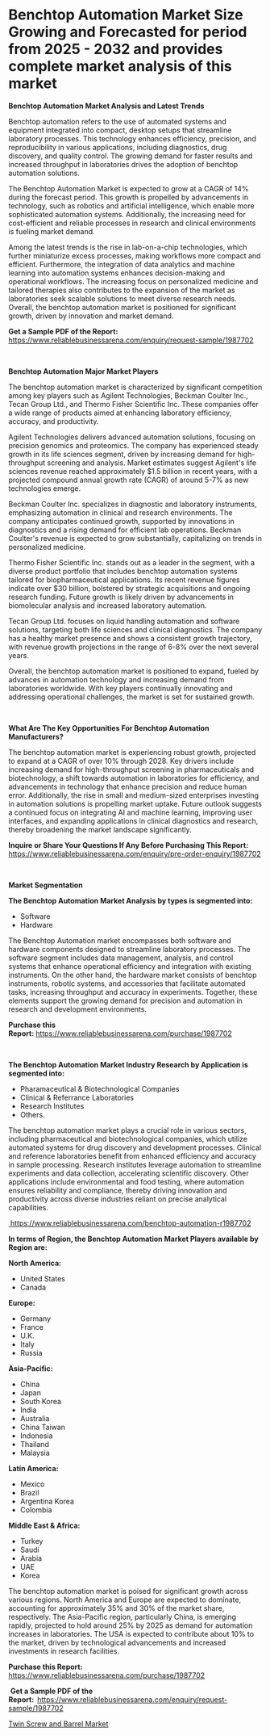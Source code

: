 <p><h1>Benchtop Automation Market Size Growing and Forecasted for period from 2025 - 2032 and provides complete market analysis of this market</h1></p><p><strong>Benchtop Automation Market Analysis and Latest Trends</strong></p>
<p><p>Benchtop automation refers to the use of automated systems and equipment integrated into compact, desktop setups that streamline laboratory processes. This technology enhances efficiency, precision, and reproducibility in various applications, including diagnostics, drug discovery, and quality control. The growing demand for faster results and increased throughput in laboratories drives the adoption of benchtop automation solutions.</p><p>The Benchtop Automation Market is expected to grow at a CAGR of 14% during the forecast period. This growth is propelled by advancements in technology, such as robotics and artificial intelligence, which enable more sophisticated automation systems. Additionally, the increasing need for cost-efficient and reliable processes in research and clinical environments is fueling market demand. </p><p>Among the latest trends is the rise in lab-on-a-chip technologies, which further miniaturize excess processes, making workflows more compact and efficient. Furthermore, the integration of data analytics and machine learning into automation systems enhances decision-making and operational workflows. The increasing focus on personalized medicine and tailored therapies also contributes to the expansion of the market as laboratories seek scalable solutions to meet diverse research needs. Overall, the benchtop automation market is positioned for significant growth, driven by innovation and market demand.</p></p>
<p><strong>Get a Sample PDF of the Report:&nbsp;</strong> <a href="https://www.reliablebusinessarena.com/enquiry/request-sample/1987702?utm_campaign=2110&utm_medium=2&utm_source=Github&utm_content=ia&utm_term=20022025&utm_id=benchtop-automation">https://www.reliablebusinessarena.com/enquiry/request-sample/1987702</a></p>
<p>&nbsp;</p>
<p><strong>Benchtop Automation Major Market Players</strong></p>
<p><p>The benchtop automation market is characterized by significant competition among key players such as Agilent Technologies, Beckman Coulter Inc., Tecan Group Ltd., and Thermo Fisher Scientific Inc. These companies offer a wide range of products aimed at enhancing laboratory efficiency, accuracy, and productivity.</p><p>Agilent Technologies delivers advanced automation solutions, focusing on precision genomics and proteomics. The company has experienced steady growth in its life sciences segment, driven by increasing demand for high-throughput screening and analysis. Market estimates suggest Agilent's life sciences revenue reached approximately $1.5 billion in recent years, with a projected compound annual growth rate (CAGR) of around 5-7% as new technologies emerge.</p><p>Beckman Coulter Inc. specializes in diagnostic and laboratory instruments, emphasizing automation in clinical and research environments. The company anticipates continued growth, supported by innovations in diagnostics and a rising demand for efficient lab operations. Beckman Coulter's revenue is expected to grow substantially, capitalizing on trends in personalized medicine.</p><p>Thermo Fisher Scientific Inc. stands out as a leader in the segment, with a diverse product portfolio that includes benchtop automation systems tailored for biopharmaceutical applications. Its recent revenue figures indicate over $30 billion, bolstered by strategic acquisitions and ongoing research funding. Future growth is likely driven by advancements in biomolecular analysis and increased laboratory automation.</p><p>Tecan Group Ltd. focuses on liquid handling automation and software solutions, targeting both life sciences and clinical diagnostics. The company has a healthy market presence and shows a consistent growth trajectory, with revenue growth projections in the range of 6-8% over the next several years.</p><p>Overall, the benchtop automation market is positioned to expand, fueled by advances in automation technology and increasing demand from laboratories worldwide. With key players continually innovating and addressing operational challenges, the market is set for sustained growth.</p></p>
<p>&nbsp;</p>
<p><strong>What Are The Key Opportunities For Benchtop Automation Manufacturers?</strong></p>
<p><p>The benchtop automation market is experiencing robust growth, projected to expand at a CAGR of over 10% through 2028. Key drivers include increasing demand for high-throughput screening in pharmaceuticals and biotechnology, a shift towards automation in laboratories for efficiency, and advancements in technology that enhance precision and reduce human error. Additionally, the rise in small and medium-sized enterprises investing in automation solutions is propelling market uptake. Future outlook suggests a continued focus on integrating AI and machine learning, improving user interfaces, and expanding applications in clinical diagnostics and research, thereby broadening the market landscape significantly.</p></p>
<p><strong>Inquire or Share Your Questions If Any Before Purchasing This Report:</strong> <a href="https://www.reliablebusinessarena.com/enquiry/pre-order-enquiry/1987702?utm_campaign=2110&utm_medium=2&utm_source=Github&utm_content=ia&utm_term=20022025&utm_id=benchtop-automation">https://www.reliablebusinessarena.com/enquiry/pre-order-enquiry/1987702</a></p>
<p>&nbsp;</p>
<p><strong>Market Segmentation</strong></p>
<p><strong>The Benchtop Automation Market Analysis by types is segmented into:</strong></p>
<p><ul><li>Software</li><li>Hardware</li></ul></p>
<p><p>The Benchtop Automation market encompasses both software and hardware components designed to streamline laboratory processes. The software segment includes data management, analysis, and control systems that enhance operational efficiency and integration with existing instruments. On the other hand, the hardware market consists of benchtop instruments, robotic systems, and accessories that facilitate automated tasks, increasing throughput and accuracy in experiments. Together, these elements support the growing demand for precision and automation in research and development environments.</p></p>
<p><strong>Purchase this Report:&nbsp;</strong><a href="https://www.reliablebusinessarena.com/purchase/1987702?utm_campaign=2110&utm_medium=2&utm_source=Github&utm_content=ia&utm_term=20022025&utm_id=benchtop-automation">https://www.reliablebusinessarena.com/purchase/1987702</a></p>
<p>&nbsp;</p>
<p><strong>The Benchtop Automation Market Industry Research by Application is segmented into:</strong></p>
<p><ul><li>Pharamaceutical & Biotechnological Companies</li><li>Clinical & Referrance Laboratories</li><li>Research Institutes</li><li>Others.</li></ul></p>
<p><p>The benchtop automation market plays a crucial role in various sectors, including pharmaceutical and biotechnological companies, which utilize automated systems for drug discovery and development processes. Clinical and reference laboratories benefit from enhanced efficiency and accuracy in sample processing. Research institutes leverage automation to streamline experiments and data collection, accelerating scientific discovery. Other applications include environmental and food testing, where automation ensures reliability and compliance, thereby driving innovation and productivity across diverse industries reliant on precise analytical capabilities.</p></p>
<p><a href="https://www.reliablebusinessarena.com/benchtop-automation-r1987702?utm_campaign=2110&utm_medium=2&utm_source=Github&utm_content=ia&utm_term=20022025&utm_id=benchtop-automation">&nbsp;https://www.reliablebusinessarena.com/benchtop-automation-r1987702</a></p>
<p><strong>In terms of Region, the Benchtop Automation Market Players available by Region are:</strong></p>
<p>
    <p> <strong> North America: </strong>
        <ul>
            <li>United States</li>
            <li>Canada</li>
        </ul>
        </p> 
    <p> <strong> Europe: </strong>
        <ul>
            <li>Germany</li>
            <li>France</li>
            <li>U.K.</li>
            <li>Italy</li>
            <li>Russia</li>
        </ul>
        </p> 
    <p> <strong> Asia-Pacific: </strong>
        <ul>
            <li>China</li>
            <li>Japan</li>
            <li>South Korea</li>
            <li>India</li>
            <li>Australia</li>
            <li>China Taiwan</li>
            <li>Indonesia</li>
            <li>Thailand</li>
            <li>Malaysia</li>
        </ul>
        </p> 
    <p> <strong> Latin America: </strong>
        <ul>
            <li>Mexico</li>
            <li>Brazil</li>
            <li>Argentina Korea</li>
            <li>Colombia</li>
        </ul>
        </p> 
    <p> <strong> Middle East & Africa: </strong>
        <ul>
            <li>Turkey</li>
            <li>Saudi</li>
            <li>Arabia</li>
            <li>UAE</li>
            <li>Korea</li>
        </ul>
    </p>
    </p>
<p><p>The benchtop automation market is poised for significant growth across various regions. North America and Europe are expected to dominate, accounting for approximately 35% and 30% of the market share, respectively. The Asia-Pacific region, particularly China, is emerging rapidly, projected to hold around 25% by 2025 as demand for automation increases in laboratories. The USA is expected to contribute about 10% to the market, driven by technological advancements and increased investments in research facilities.</p></p>
<p><strong>Purchase this Report: </strong><a href="https://www.reliablebusinessarena.com/purchase/1987702?utm_campaign=2110&utm_medium=2&utm_source=Github&utm_content=ia&utm_term=20022025&utm_id=benchtop-automation">https://www.reliablebusinessarena.com/purchase/1987702</a></p>
<p>&nbsp;<strong>Get a Sample PDF of the Report:&nbsp;&nbsp;</strong><a href="https://www.reliablebusinessarena.com/enquiry/request-sample/1987702?utm_campaign=2110&utm_medium=2&utm_source=Github&utm_content=ia&utm_term=20022025&utm_id=benchtop-automation">https://www.reliablebusinessarena.com/enquiry/request-sample/1987702</a></p>
<p><strong></strong></p>
<p><p><a href="https://github.com/JakirUddin651/Market-Research-Report-List-1/blob/main/twin-screw-and-barrel-market.md?utm_campaign=2110&utm_medium=2&utm_source=Github&utm_content=ia&utm_term=20022025&utm_id=benchtop-automation">Twin Screw and Barrel Market</a></p></p>